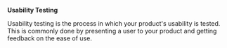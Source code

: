 ﻿__Usability Testing__

Usability testing is the process in which your product's usability is tested. This is commonly done by presenting a user to your product and getting feedback on the ease of use.
